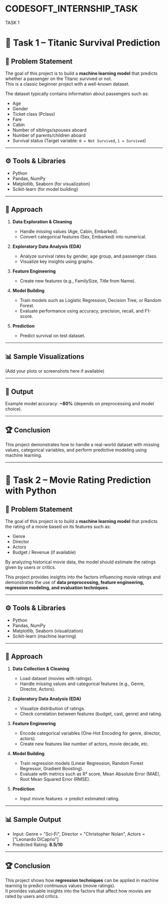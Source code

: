 # CODESOFT_INTERNSHIP_TASK
TASK 1
# 🚢 Task 1 – Titanic Survival Prediction

## 📌 Problem Statement
The goal of this project is to build a **machine learning model** that predicts whether a passenger on the Titanic survived or not.  
This is a classic beginner project with a well-known dataset.

The dataset typically contains information about passengers such as:
- Age
- Gender
- Ticket class (Pclass)
- Fare
- Cabin
- Number of siblings/spouses aboard
- Number of parents/children aboard
- Survival status (Target variable: `0 = Not Survived`, `1 = Survived`)

---

## ⚙️ Tools & Libraries
- Python
- Pandas, NumPy
- Matplotlib, Seaborn (for visualization)
- Scikit-learn (for model building)

---

## 🚀 Approach
1. **Data Exploration & Cleaning**  
   - Handle missing values (Age, Cabin, Embarked).  
   - Convert categorical features (Sex, Embarked) into numerical.  

2. **Exploratory Data Analysis (EDA)**  
   - Analyze survival rates by gender, age group, and passenger class.  
   - Visualize key insights using graphs.  

3. **Feature Engineering**  
   - Create new features (e.g., FamilySize, Title from Name).  

4. **Model Building**  
   - Train models such as Logistic Regression, Decision Tree, or Random Forest.  
   - Evaluate performance using accuracy, precision, recall, and F1-score.  

5. **Prediction**  
   - Predict survival on test dataset.  

---

## 📊 Sample Visualizations
(Add your plots or screenshots here if available)

---

## 📸 Output
Example model accuracy: **~80%** (depends on preprocessing and model choice).

---

## 🏆 Conclusion
This project demonstrates how to handle a real-world dataset with missing values, categorical variables, and perform predictive modeling using machine learning.

---

# 🎥 Task 2 – Movie Rating Prediction with Python

## 📌 Problem Statement
The goal of this project is to build a **machine learning model** that predicts the rating of a movie based on its features such as:
- Genre  
- Director  
- Actors  
- Budget / Revenue (if available)  

By analyzing historical movie data, the model should estimate the ratings given by users or critics.  

This project provides insights into the factors influencing movie ratings and demonstrates the use of **data preprocessing, feature engineering, regression modeling, and evaluation techniques**.

---

## ⚙️ Tools & Libraries
- Python  
- Pandas, NumPy  
- Matplotlib, Seaborn (visualization)  
- Scikit-learn (machine learning)  

---

## 🚀 Approach
1. **Data Collection & Cleaning**  
   - Load dataset (movies with ratings).  
   - Handle missing values and categorical features (e.g., Genre, Director, Actors).  

2. **Exploratory Data Analysis (EDA)**  
   - Visualize distribution of ratings.  
   - Check correlation between features (budget, cast, genre) and rating.  

3. **Feature Engineering**  
   - Encode categorical variables (One-Hot Encoding for genre, director, actors).  
   - Create new features like number of actors, movie decade, etc.  

4. **Model Building**  
   - Train regression models (Linear Regression, Random Forest Regressor, Gradient Boosting).  
   - Evaluate with metrics such as R² score, Mean Absolute Error (MAE), Root Mean Squared Error (RMSE).  

5. **Prediction**  
   - Input movie features → predict estimated rating.  

---

## 📊 Sample Output
- Input: Genre = "Sci-Fi", Director = "Christopher Nolan", Actors = ["Leonardo DiCaprio"]  
- Predicted Rating: **8.5/10**  

---

## 🏆 Conclusion
This project shows how **regression techniques** can be applied in machine learning to predict continuous values (movie ratings).  
It provides valuable insights into the factors that affect how movies are rated by users and critics.



